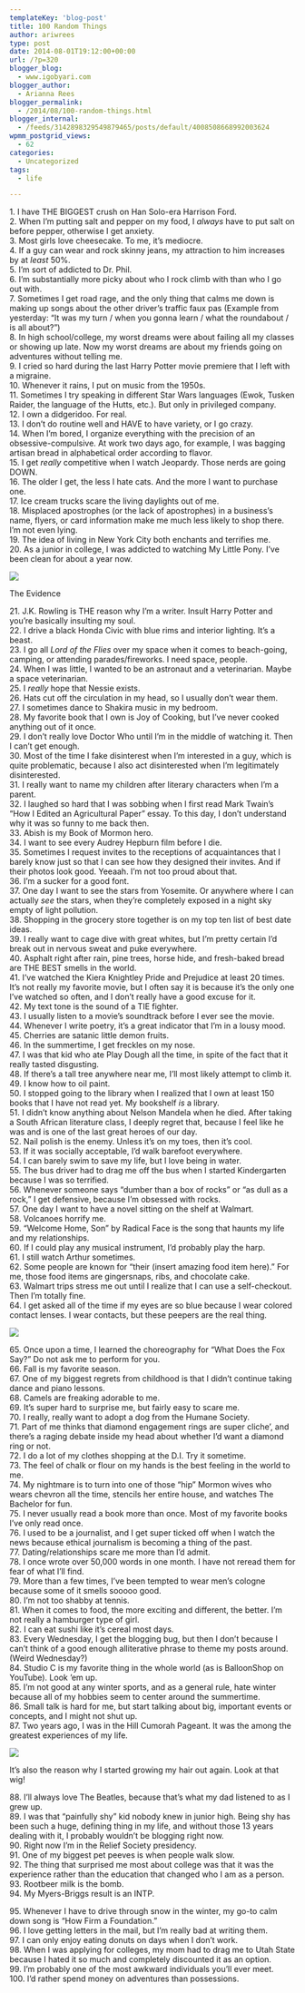```yaml
---
templateKey: 'blog-post'
title: 100 Random Things
author: ariwrees
type: post
date: 2014-08-01T19:12:00+00:00
url: /?p=320
blogger_blog:
  - www.igobyari.com
blogger_author:
  - Arianna Rees
blogger_permalink:
  - /2014/08/100-random-things.html
blogger_internal:
  - /feeds/3142898329549879465/posts/default/4008508668992003624
wpmm_postgrid_views:
  - 62
categories:
  - Uncategorized
tags:
  - life

---
```

1\. I have THE BIGGEST crush on Han Solo-era Harrison Ford.  
2\. When I’m putting salt and pepper on my food, I _always_ have to put salt on before pepper, otherwise I get anxiety.  
3\. Most girls love cheesecake. To me, it’s mediocre.  
4\. If a guy can wear and rock skinny jeans, my attraction to him increases by at _least_ 50%.  
5\. I’m sort of addicted to Dr. Phil.  
6\. I’m substantially more picky about who I rock climb with than who I go out with.  
7\. Sometimes I get road rage, and the only thing that calms me down is making up songs about the other driver’s traffic faux pas (Example from yesterday: “It was my turn / when you gonna learn / what the roundabout / is all about?”)  
8\. In high school/college, my worst dreams were about failing all my classes or showing up late. Now my worst dreams are about my friends going on adventures without telling me.  
9\. I cried so hard during the last Harry Potter movie premiere that I left with a migraine.  
10\. Whenever it rains, I put on music from the 1950s.  
11\. Sometimes I try speaking in different Star Wars languages (Ewok, Tusken Raider, the language of the Hutts, etc.). But only in privileged company.  
12\. I own a didgeridoo. For real.  
13\. I don’t do routine well and HAVE to have variety, or I go crazy.  
14\. When I’m bored, I organize everything with the precision of an obsessive-compulsive. At work two days ago, for example, I was bagging artisan bread in alphabetical order according to flavor.  
15\. I get _really_ competitive when I watch Jeopardy. Those nerds are going DOWN.  
16\. The older I get, the less I hate cats. And the more I want to purchase one.  
17\. Ice cream trucks scare the living daylights out of me.  
18\. Misplaced apostrophes (or the lack of apostrophes) in a business’s name, flyers, or card information make me much less likely to shop there. I’m not even lying.  
19\. The idea of living in New York City both enchants and terrifies me.  
20\. As a junior in college, I was addicted to watching My Little Pony. I’ve been clean for about a year now.

[![](https://www.igobyari.com/wp-content/uploads/2014/08/meandponies.jpg)](https://www.igobyari.com/wp-content/uploads/2014/08/meandponies.jpg)

The Evidence

  
21\. J.K. Rowling is THE reason why I’m a writer. Insult Harry Potter and you’re basically insulting my soul.  
22\. I drive a black Honda Civic with blue rims and interior lighting. It’s a beast.  
23\. I go all _Lord of the Flies_ over my space when it comes to beach-going, camping, or attending parades/fireworks. I need space, people.  
24\. When I was little, I wanted to be an astronaut and a veterinarian. Maybe a space veterinarian.  
25\. I _really_ hope that Nessie exists.  
26\. Hats cut off the circulation in my head, so I usually don’t wear them.  
27\. I sometimes dance to Shakira music in my bedroom.  
28\. My favorite book that I own is Joy of Cooking, but I’ve never cooked anything out of it once.  
29\. I don’t really love Doctor Who until I’m in the middle of watching it. Then I can’t get enough.  
30\. Most of the time I fake disinterest when I’m interested in a guy, which is quite problematic, because I also act disinterested when I’m legitimately disinterested.  
31\. I really want to name my children after literary characters when I’m a parent.  
32\. I laughed so hard that I was sobbing when I first read Mark Twain’s “How I Edited an Agricultural Paper” essay. To this day, I don’t understand why it was so funny to me back then.  
33\. Abish is my Book of Mormon hero.  
34\. I want to see every Audrey Hepburn film before I die.  
35\. Sometimes I request invites to the receptions of acquaintances that I barely know just so that I can see how they designed their invites. And if their photos look good. Yeeaah. I’m not too proud about that.  
36\. I’m a sucker for a good font.  
37\. One day I want to see the stars from Yosemite. Or anywhere where I can actually _see_ the stars, when they’re completely exposed in a night sky empty of light pollution.  
38\. Shopping in the grocery store together is on my top ten list of best date ideas.  
39\. I really want to cage dive with great whites, but I’m pretty certain I’d break out in nervous sweat and puke everywhere.  
40\. Asphalt right after rain, pine trees, horse hide, and fresh-baked bread are THE BEST smells in the world.  
41\. I’ve watched the Kiera Knightley Pride and Prejudice at least 20 times. It’s not really my favorite movie, but I often say it is because it’s the only one I’ve watched so often, and I don’t really have a good excuse for it.  
42\. My text tone is the sound of a TIE fighter.  
43\. I usually listen to a movie’s soundtrack before I ever see the movie.  
44\. Whenever I write poetry, it’s a great indicator that I’m in a lousy mood.  
45\. Cherries are satanic little demon fruits.  
46\. In the summertime, I get freckles on my nose.  
47\. I was that kid who ate Play Dough all the time, in spite of the fact that it really tasted disgusting.  
48\. If there’s a tall tree anywhere near me, I’ll most likely attempt to climb it.  
49\. I know how to oil paint.  
50\. I stopped going to the library when I realized that I own at least 150 books that I have not read yet. My bookshelf _is_ a library.  
51\. I didn’t know anything about Nelson Mandela when he died. After taking a South African literature class, I deeply regret that, because I feel like he was and is one of the last great heroes of our day.  
52\. Nail polish is the enemy. Unless it’s on my toes, then it’s cool.  
53\. If it was socially acceptable, I’d walk barefoot everywhere.  
54\. I can barely swim to save my life, but I love being in water.  
55\. The bus driver had to drag me off the bus when I started Kindergarten because I was so terrified.  
56\. Whenever someone says “dumber than a box of rocks” or “as dull as a rock,” I get defensive, because I’m obsessed with rocks.  
57\. One day I want to have a novel sitting on the shelf at Walmart.  
58\. Volcanoes horrify me.  
59\. “Welcome Home, Son” by Radical Face is the song that haunts my life and my relationships.  
60\. If I could play any musical instrument, I’d probably play the harp.  
61\. I still watch Arthur sometimes.  
62\. Some people are known for “their (insert amazing food item here).” For me, those food items are gingersnaps, ribs, and chocolate cake.  
63\. Walmart trips stress me out until I realize that I can use a self-checkout. Then I’m totally fine.  
64\. I get asked all of the time if my eyes are so blue because I wear colored contact lenses. I wear contacts, but these peepers are the real thing.

[![](https://www.igobyari.com/wp-content/uploads/2014/08/meeyes.jpg)](https://www.igobyari.com/wp-content/uploads/2014/08/meeyes.jpg)

65\. Once upon a time, I learned the choreography for “What Does the Fox Say?” Do not ask me to perform for you.  
66\. Fall is my favorite season.  
67\. One of my biggest regrets from childhood is that I didn’t continue taking dance and piano lessons.  
68\. Camels are freaking adorable to me.  
69\. It’s super hard to surprise me, but fairly easy to scare me.  
70\. I really, really want to adopt a dog from the Humane Society.  
71\. Part of me thinks that diamond engagement rings are super cliche’, and there’s a raging debate inside my head about whether I’d want a diamond ring or not.  
72\. I do a lot of my clothes shopping at the D.I. Try it sometime.  
73\. The feel of chalk or flour on my hands is the best feeling in the world to me.  
74\. My nightmare is to turn into one of those “hip” Mormon wives who wears chevron all the time, stencils her entire house, and watches The Bachelor for fun.  
75\. I never usually read a book more than once. Most of my favorite books I’ve only read once.  
76\. I used to be a journalist, and I get super ticked off when I watch the news because ethical journalism is becoming a thing of the past.  
77\. Dating/relationships scare me more than I’d admit.  
78\. I once wrote over 50,000 words in one month. I have not reread them for fear of what I’ll find.  
79\. More than a few times, I’ve been tempted to wear men’s cologne because some of it smells sooooo good.  
80\. I’m not too shabby at tennis.  
81\. When it comes to food, the more exciting and different, the better. I’m not really a hamburger type of girl.  
82\. I can eat sushi like it’s cereal most days.  
83\. Every Wednesday, I get the blogging bug, but then I don’t because I can’t think of a good enough alliterative phrase to theme my posts around. (Weird Wednesday?)  
84\. Studio C is my favorite thing in the whole world (as is BalloonShop on YouTube). Look ’em up.  
85\. I’m not good at any winter sports, and as a general rule, hate winter because all of my hobbies seem to center around the summertime.  
86\. Small talk is hard for me, but start talking about big, important events or concepts, and I might not shut up.  
87\. Two years ago, I was in the Hill Cumorah Pageant. It was the among the greatest experiences of my life.

[![](https://www.igobyari.com/wp-content/uploads/2014/08/ny60.jpg)](https://www.igobyari.com/wp-content/uploads/2014/08/ny60.jpg)

It’s also the reason why I started growing my hair out again. Look at that wig! 

88\. I’ll always love The Beatles, because that’s what my dad listened to as I grew up.  
89\. I was that “painfully shy” kid nobody knew in junior high. Being shy has been such a huge, defining thing in my life, and without those 13 years dealing with it, I probably wouldn’t be blogging right now.  
90\. Right now I’m in the Relief Society presidency.  
91\. One of my biggest pet peeves is when people walk slow.  
92\. The thing that surprised me most about college was that it was the experience rather than the education that changed who I am as a person.  
93\. Rootbeer milk is the bomb.  
94\. My Myers-Briggs result is an INTP. 

95\. Whenever I have to drive through snow in the winter, my go-to calm down song is “How Firm a Foundation.”  
96\. I love getting letters in the mail, but I’m really bad at writing them.  
97\. I can only enjoy eating donuts on days when I don’t work.  
98\. When I was applying for colleges, my mom had to drag me to Utah State because I hated it so much and completely discounted it as an option.  
99\. I’m probably one of the most awkward individuals you’ll ever meet.  
100\. I’d rather spend money on adventures than possessions.